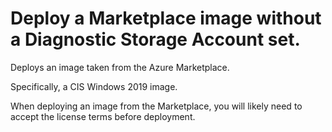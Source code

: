# Deploy a Marketplace image without a Diagnostic Storage Account set.

Deploys an image taken from the Azure Marketplace.

Specifically, a CIS Windows 2019 image.

When deploying an image from the Marketplace, you will likely need to accept the license terms before deployment.

